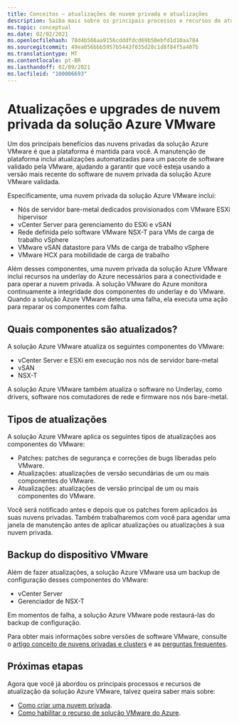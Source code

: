 ```yaml
---
title: Conceitos – atualizações de nuvem privada e atualizações
description: Saiba mais sobre os principais processos e recursos de atualização da solução Azure VMware.
ms.topic: conceptual
ms.date: 02/02/2021
ms.openlocfilehash: 78d4b566aa9156cdddfdcd69b50ebfd1d10aa784
ms.sourcegitcommit: 49ea056bbb5957b5443f035d28c1d8f84f5a407b
ms.translationtype: MT
ms.contentlocale: pt-BR
ms.lasthandoff: 02/09/2021
ms.locfileid: "100006693"
---
```

# <a name="azure-vmware-solution-private-cloud-updates-and-upgrades"></a>Atualizações e upgrades de nuvem privada da solução Azure VMware

Um dos principais benefícios das nuvens privadas da solução Azure VMware é que a plataforma é mantida para você. A manutenção de plataforma inclui atualizações automatizadas para um pacote de software validado pela VMware, ajudando a garantir que você esteja usando a versão mais recente do software de nuvem privada da solução Azure VMware validada.

Especificamente, uma nuvem privada da solução Azure VMware inclui:

- Nós de servidor bare-metal dedicados provisionados com VMware ESXi hipervisor 
- vCenter Server para gerenciamento do ESXi e vSAN 
- Rede definida pelo software VMware NSX-T para VMs de carga de trabalho vSphere  
- VMware vSAN datastore para VMs de carga de trabalho vSphere  
- VMware HCX para mobilidade de carga de trabalho  

Além desses componentes, uma nuvem privada da solução Azure VMware inclui recursos na underlay do Azure necessários para a conectividade e para operar a nuvem privada. A solução VMware do Azure monitora continuamente a integridade dos componentes do underlay e do VMware. Quando a solução Azure VMware detecta uma falha, ela executa uma ação para reparar os componentes com falha. 

## <a name="what-components-get-updated"></a>Quais componentes são atualizados?   

A solução Azure VMware atualiza os seguintes componentes do VMware: 

- vCenter Server e ESXi em execução nos nós de servidor bare-metal 
- vSAN 
- NSX-T 

A solução Azure VMware também atualiza o software no Underlay, como drivers, software nos comutadores de rede e firmware nos nós bare-metal. 

## <a name="types-of-updates"></a>Tipos de atualizações

A solução Azure VMware aplica os seguintes tipos de atualizações aos componentes do VMware:

- Patches: patches de segurança e correções de bugs liberadas pelo VMware. 
- Atualizações: atualizações de versão secundárias de um ou mais componentes do VMware. 
- Atualizações: atualizações de versão principal de um ou mais componentes do VMware.

Você será notificado antes e depois que os patches forem aplicados às suas nuvens privadas. Também trabalharemos com você para agendar uma janela de manutenção antes de aplicar atualizações ou atualizações à sua nuvem privada. 

## <a name="vmware-appliance-backup"></a>Backup do dispositivo VMware 

Além de fazer atualizações, a solução Azure VMware usa um backup de configuração desses componentes do VMware:

- vCenter Server 
- Gerenciador de NSX-T 

Em momentos de falha, a solução Azure VMware pode restaurá-las do backup de configuração. 

Para obter mais informações sobre versões de software VMware, consulte o [artigo conceito de nuvens privadas e clusters](concepts-private-clouds-clusters.md) e as [perguntas frequentes](faq.yml).

## <a name="next-steps"></a>Próximas etapas

Agora que você já abordou os principais processos e recursos de atualização da solução Azure VMware, talvez queira saber mais sobre:

- [Como criar uma nuvem privada](tutorial-create-private-cloud.md).
- [Como habilitar o recurso de solução VMware do Azure](enable-azure-vmware-solution.md).

<!-- LINKS - external -->

<!-- LINKS - internal -->
